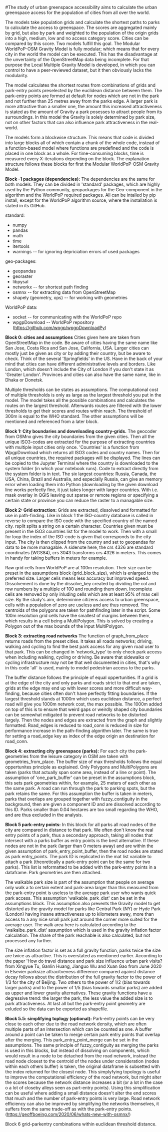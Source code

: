 #The study of urban greenspace accessibility aims to calculate the urban greenspace access for the population of cities from all over the world. 

The models take  population grids and calculate the shortest paths to parks to calculate the access to greenspace. The scores are aggregated mainly by grid, but also by park and weighted to the population of the origin grids into a high, medium, low and no access category score. Cities can be compared by this score. Two models fulfill this goal. The Modular WorldPoP-OSM Gravity Model is fully modular; which means that for every city in the world the model can be executed. This has the disadvantage at the unvertainty of the OpenStreetMap data being incomplete. For that purpose the Local Multiple Gravity Model is developed,  in which you can control to have a peer-reviewed dataset, but it then obviously lacks the modularity.

The model calculates the shortest routes from combinations of grids and park-entry points preselected by the euclidean distance between them. The park-entry points are formed at default for nodes which are not in the park and not further than 25 metres away from the parks edge. A larger park is more attractive than a smaller one, the amount this increased attractiveness is stated as the amount of Gravity a park posesses to attract people from its surroundings. In this model the Gravity is solely determined by park size, not on other factors that can also influence park attractiveness in the real-world.

The models form a blockwise structure. This means that code is divided into large blocks all of which contain a chunk of the whole code, instead of a function-based model where functions are predefined and the code is placed in one block as a whole. For time-consuming blocks, time is measured every X-iterations depending on the block. The explanation structure follows these blocks for first the Modular WorldPoP-OSM Gravity Model.

**Block -1 packages (dependencies):**
The dependencies are the same for both models. They can be divided in 'standard' packages, which are highly used by the Python community, geopackages for the Geo-component in the algorithm and the WorldPoP required packages. All can be intalled by pip install, except for the WorldPoP algorithm source, where the installation is stated in its GitHub.

standard:
- numpy
- pandas
- math
- time
- itertools
- warnings -- for ignoring depriciation errors of used packages

geo-packages:
- geopandas
- georaster
- libpysal
- networkx -- for shortest path finding
- osmnx -- for extracting data from OpenStreetMap
- shapely (geometry, ops) -- for working with geometries

WorldPoP data:
- socket -- for communicating with the WorldPoP repo
- wpgpDownload -- WorldPoP repository (https://github.com/wpgp/wpgpDownloadPy)

**Block 0: cities and assumptions**
Cities given here are taken from OpenStreetMap in the code. Be aware of cities having the same name like San Jose, Costa Rica and San Jose, California, USA. Larger cities can mostly just be given as city or by adding their country, but be aware to check. Think of the several 'Springfields' in the US. Have in the back of your mind that cities can have different administrative levels and borders. Like London, which doesn't include the City of London if you don't state it as 'Greater London'. Provinces and cities can also have the same name, like in Dhaka or Donetsk.

Multiple thresholds can be states as assumptions. The computational cost of multiple thresholds is only as large as the largest threshold you put in the model. The model takes all the possible combinations and calculates the routes on the largest threshold. Afterwards routes are filtered with the lower thresholds to get their scores and routes within reach. The threshold of 300m is equal to the WHO standard. The other assumptions will be mentioned and referenced from a later block.

**Block 1: City boundaries and downloading country-grids.**
The geocoder from OSMnx gives the city boundaries from the given cities. Then all the unique ISO3-codes are extracted for the purpose of extracting countries with multiple input cities only once. 'Countries' is a function from WpgpDownload which returns all ISO3 codes and country names. Then for all unique countries, the required packages will be displayed. The lines can be copied to the Jupyter Terminal where the country is downloaded to the system folder (in which your notebook runs). Code to extract directly from the system folder is in text. 
The six largest countries: Russia, Canada, the USA, China, Brazil and Australia, and especially Russia, can give an memory error when loading them into Python (downloading by the given download line works perfectly fine, it just takes longer with larger countries. With i.e. mask overlay in QGIS leaving out sparse or remote regions or specifying a certain state or province you can reduce the raster to a managable size.

**Block 2: Grid extraction:**
Grids are extracted, dissolved and formatted for use in path-finding.
Like in block 1 the ISO-country database is called in reverse to compare the ISO code with the specified country of the named city. rsplit splits a string on a certain character. Countries given must be present in the ISO3 countries list for the model to work. Then with a small for loop the index of the ISO-code is given that corresponds to the city input. The city is then clipped from the country and set to geopandas for data to be more managable. A sidenote here, the crs 4326 are standard coordinates (WGS84), crs 3043 transforms crs 4326 in meters. This comes in handy for taking buffers in meters for example.

Raw grid cells from WorldPoP are at 100m resolution. Their size can be preset in the assumptions block (grid_block_size), which is enlarged to the preferred size. Larger cells means less accuracy but improved speed. Dissolvement is done by the dissolve_key created by dividing the col and row numbers by a multiple of 100 and rounding them down. Incomplete cells are removed by only inluding cells which are at least 95% of max cell size. By the study's aim, determinine citizens access to urban greenspace, cells with a population of zero are useless and are thus removed. The centroids of the polygons are taken for pathfinding later in the script. Some 100m resolution grid cells have the smallest of margins between them, which results in a cell being a MultiPolygon. This is solved by creating a Polygon out of the max bounds of the input MultiPolygon.

**Block 3: extracting road networks**
The function of graph_from_place returns roads from the preset cities. It takes all roads networks; driving, walking and cycling to find the best park access for any given road user to that park. This can be changed in 'network_type' to only check park access when including walking, cycling or driving. Be aware that sidewalks or cycling infrastructure may not be that well documented in cities, that's why in this code 'all' is used, mainly to model pedestrian access to the parks.

The buffer distance follows the principle of equal oppertunities. If a grid is at the edge of the city and only parks and roads strict to that end are taken, grids at the edge may end up with lower scores and more difficult way-finding, because cities often don't have perfectly fitting boundaries. If the largest threshold stands at 1000m which uses euclidean distance, a perfect road will give you 1000m network cost, the max possible. The 1000m added on top of this is to ensure that weird gaps or weirdly shaped city boundaries can be somewhat mitigated to prevent road networks to be distorted largely. Then the nodes and edges are extracted from the graph and slightly formatted. Road_edges is reduced to road_conn is reduced in size for performance increase in the path-finding algorithm later. The same is true for setting a road_edge key as index of the edge origin an destination for road_conn.

**Block 4: extracting city greenspace (parks):**
For each city the park-geometries from the leisure category in OSM are taken with geometries_from_place. The buffer size of max thresholds follows the equal oppertunites principle as explained. Only Polygons and MultiPolygons are taken (parks that actually span some area, instead of a line or point). The assumption of 'one_park_buffer' can be preset in the assumptions block, this sets park geometries within, for example, 25 meters of each other as the same park. A road can run through the park to parking spots, but the park retains the same. For this assumption the buffer is taken in meters, parks that overlaps are grouped together with fuzzy_contiguity in the background, then are given a component ID and are dissolved according to this ID. Parks smaller than 0.04 hectares are too small regarding the WHO, and are thus excluded in the analysis.

**Block 5 park-entry points:**
In this block for all parks all road nodes of the city are compared in distance to that park. We often don't know the real entry points of a park, thus a secondary approach, taking all nodes that intersect with a parks buffer as entry points is the best alternative. If these nodes are not in the park (larger than 0 meters away) and are within the given assumption of park_entry_point_buffer, then the road nodes are stated as park entry_points. The park ID is replicated in the mat list variable to attach a park (theoretically a park-entry point can be the same for two parks). This list is reformatted to be added with the park-entry points in a dataframe. Park geometries are then attached.

The walkable park size is part of the assumption that people on average only walk a to certain extent and park-area larger than this measured from the park-entry point is useless to the average park user who wants quick park access. This assumption 'walkable_park_dist' can be set in the assumptions block. This assumption also prevents the Gravity model to get distorted as the gravity model for parks like Central Park (NY) or Hyde Park (London) having insane attractiveness up to kilometers away, more than access to a any nice small park just around the corner more suited for the average user. The walk area here is calculated according to the 'walkalbe_park_dist' assumption which is used in the gravity inflation factor calculation. The share of the park reachable is also calculated, but not processed any further.

The size inflation factor is set as a full gravity function, parks twice the size are twice as attractive. This is overstated as mentioned earlier. According to the paper 'How do travel distance and park size influence urban park visits? from Xingyue Tu, Ganlin Huang, Jianguo Wu and Xuan Gao from June 2020 in Elsevier parksize attracitveness difference compared against distance decay follows about the distribution of the full gravity factor to the power of 1/3 for the city of Beijing. Two others to the power of 1/2 (bias towards larger parks) and to the power of 1/5 (bias towards smallar parks) are added as upper and lower gravity alternatives. These gravity functions have a degressive trend: the larger the park, the less value the added size is to park attractiveness. At last all but the park-entry point geometry are exluded so the data can be exported as shapefile.

**Block 5.5: simplifying toplogy (optional):**
Park-entry points can be very close to each other due to the road network density, which are often multiple parts of an intersection which can be counted as one. A buffer around a point can be taken to merge certain park entry points that overlap after the merging. This park_entry_point_merge can be set in the assumptions. The same principle of fuzzy_contiguity as merging the parks is used in this blocks, but instead of dissolving on components, which would result in a node to be detached from the road network, instead the road node closest to the centroid of the nodes under consideration (nodes within each others buffer) is taken, the original dataframe is subsetted with the index returned for the closest node. This simplyfying topology is useful to improve the computational efficiency of the road network, but might alter the scores because the network distance increases a bit (or a lot in the case o a lot of closeby alleys seen as part-entry points). Using this simplification can be useful where adding a small distance doesn't alter the end scores that much and the number of park-entry points is very large. Road network efficiency can also be improved by simplifying the networks themselves, it suffers from the same trade-off as with the park-entry points.(https://geoffboeing.com/2020/06/whats-new-with-osmnx/)

Block 6 grid-parkentry combinations within euclidean threshold distance.





